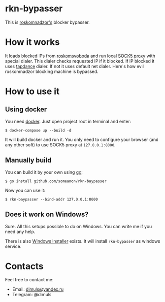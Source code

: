 # rkn-bypasser

This is [roskomnadzor's](https://eng.rkn.gov.ru/) blocker bypasser.

# How it works

It loads blocked IPs from [roskomsvoboda](http://reestr.rublacklist.net/api/ips) and run local [SOCK5 proxy](https://github.com/armon/go-socks5) with special dialer. This dialer checks requested IP if it blocked. If IP blocked it uses [tapdance](https://github.com/sergeyfrolov/gotapdance) dialer. If not it uses default net dialer. Here's how evil roskomnadzor blocking machine is bypassed.

# How to use it

## Using docker

You need [docker](https://www.docker.com/community-edition). Just open project root in terminal and enter:
```
$ docker-compose up --build -d
``` 
It will build docker and run it. You only need to configure your browser 
(and any other soft) to use SOCK5 proxy at `127.0.0.1:8000`.

## Manually build

You can build it by your own using [go](https://golang.org/dl/):
```
$ go install github.com/someanon/rkn-baypasser
```

Now you can use it:
```
$ rkn-baypasser --bind-addr 127.0.0.1:8000
```

## Does it work on Windows?

Sure. All this setups possible to do on Windows. You can write me if you need any help.

There is also [Windows installer](https://github.com/Ze2QvoQxxKeu/rkn-bypasser-setup/releases) exists. It will install `rkn-bypasser` as windows service.

# Contacts

Feel free to contact me:

* Email: dimuls@yandex.ru
* Telegram: @dimuls